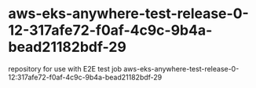 # aws-eks-anywhere-test-release-0-12-317afe72-f0af-4c9c-9b4a-bead21182bdf-29
repository for use with E2E test job aws-eks-anywhere-test-release-0-12:317afe72-f0af-4c9c-9b4a-bead21182bdf-29

